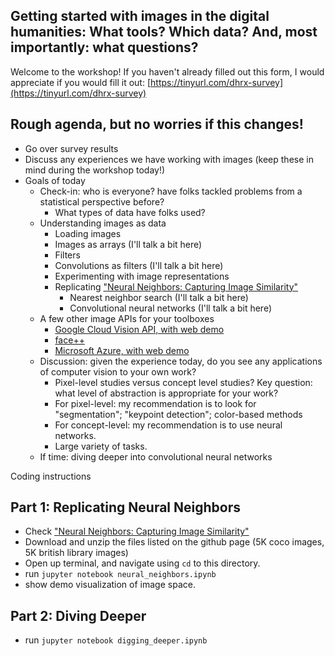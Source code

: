 ## Getting started with images in the digital humanities: What tools? Which data? And, most importantly: what questions?

Welcome to the workshop! If you haven't already filled out this form, I would appreciate if you would fill it out: [https://tinyurl.com/dhrx-survey](https://tinyurl.com/dhrx-survey)

## Rough agenda, but no worries if this changes!

- Go over survey results
- Discuss any experiences we have working with images (keep these in mind during the workshop today!)
- Goals of today
  - Check-in: who is everyone? have folks tackled problems from a statistical perspective before?
    - What types of data have folks used?
  - Understanding images as data
    - Loading images
    - Images as arrays (I'll talk a bit here)
    - Filters
    - Convolutions as filters (I'll talk a bit here)
    - Experimenting with image representations
    - Replicating ["Neural Neighbors: Capturing Image Similarity"](http://dhlab.yale.edu/projects/neural_neighbors.html)
      - Nearest neighbor search (I'll talk a bit here)
      - Convolutional neural networks (I'll talk a bit here)
  - A few other image APIs for your toolboxes
    - [Google Cloud Vision API, with web demo](https://cloud.google.com/vision/)
    - [face++](https://www.faceplusplus.com/)
    - [Microsoft Azure, with web demo](https://azure.microsoft.com/en-us/services/cognitive-services/computer-vision/)
  - Discussion: given the experience today, do you see any applications of computer vision to your own work?
    - Pixel-level studies versus concept level studies? Key question: what level of abstraction is appropriate for your work?
    - For pixel-level: my recommendation is to look for "segmentation"; "keypoint detection"; color-based methods
    - For concept-level: my recommendation is to use neural networks.
    - Large variety of tasks.
  - If time: diving deeper into convolutional neural networks

Coding instructions

## Part 1: Replicating Neural Neighbors

- Check ["Neural Neighbors: Capturing Image Similarity"](http://dhlab.yale.edu/projects/neural_neighbors.html)
- Download and unzip the files listed on the github page (5K coco images, 5K british library images)
- Open up terminal, and navigate using `cd` to this directory.
- run `jupyter notebook neural_neighbors.ipynb`
- show demo visualization of image space.

## Part 2: Diving Deeper

- run `jupyter notebook digging_deeper.ipynb`